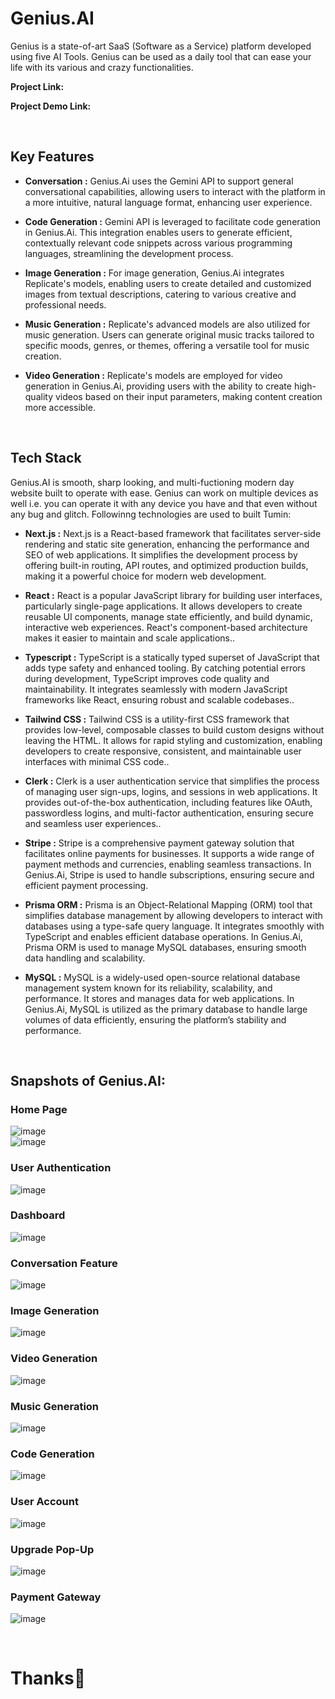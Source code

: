# Genius.AI
Genius is a state-of-art SaaS (Software as a Service) platform developed using five AI Tools.
Genius can be used as a daily tool that can ease your life with its various and crazy functionalities.

**Project Link:** 

**Project Demo Link:** 

<br>

## Key Features

- **Conversation :** Genius.Ai uses the Gemini API to support general conversational capabilities, allowing users to interact with the platform in a more intuitive, natural language format, enhancing user experience.

- **Code Generation :** Gemini API is leveraged to facilitate code generation in Genius.Ai. This integration enables users to generate efficient, contextually relevant code snippets across various programming languages, streamlining the development process.

- **Image Generation :** For image generation, Genius.Ai integrates Replicate's models, enabling users to create detailed and customized images from textual descriptions, catering to various creative and professional needs.

- **Music Generation :** Replicate's advanced models are also utilized for music generation. Users can generate original music tracks tailored to specific moods, genres, or themes, offering a versatile tool for music creation.

- **Video Generation :** Replicate's models are employed for video generation in Genius.Ai, providing users with the ability to create high-quality videos based on their input parameters, making content creation more accessible.

<br>

## Tech Stack
Genius.AI is smooth, sharp looking, and multi-fuctioning modern day website built to operate with ease. Genius can work on multiple devices as well i.e. you can operate it with any device you have and that even without any bug and glitch.
Followinng technologies are used to built Tumin: 

- **Next.js :** Next.js is a React-based framework that facilitates server-side rendering and static site generation, enhancing the performance and SEO of web applications. It simplifies the development process by offering built-in routing, API routes, and optimized production builds, making it a powerful choice for modern web development.

- **React :** React is a popular JavaScript library for building user interfaces, particularly single-page applications. It allows developers to create reusable UI components, manage state efficiently, and build dynamic, interactive web experiences. React's component-based architecture makes it easier to maintain and scale applications..

- **Typescript :** TypeScript is a statically typed superset of JavaScript that adds type safety and enhanced tooling. By catching potential errors during development, TypeScript improves code quality and maintainability. It integrates seamlessly with modern JavaScript frameworks like React, ensuring robust and scalable codebases..

- **Tailwind CSS :** Tailwind CSS is a utility-first CSS framework that provides low-level, composable classes to build custom designs without leaving the HTML. It allows for rapid styling and customization, enabling developers to create responsive, consistent, and maintainable user interfaces with minimal CSS code..

- **Clerk :** Clerk is a user authentication service that simplifies the process of managing user sign-ups, logins, and sessions in web applications. It provides out-of-the-box authentication, including features like OAuth, passwordless logins, and multi-factor authentication, ensuring secure and seamless user experiences.. 

- **Stripe :** Stripe is a comprehensive payment gateway solution that facilitates online payments for businesses. It supports a wide range of payment methods and currencies, enabling seamless transactions. In Genius.Ai, Stripe is used to handle subscriptions, ensuring secure and efficient payment processing.

- **Prisma ORM :** Prisma is an Object-Relational Mapping (ORM) tool that simplifies database management by allowing developers to interact with databases using a type-safe query language. It integrates smoothly with TypeScript and enables efficient database operations. In Genius.Ai, Prisma ORM is used to manage MySQL databases, ensuring smooth data handling and scalability.

- **MySQL :** MySQL is a widely-used open-source relational database management system known for its reliability, scalability, and performance. It stores and manages data for web applications. In Genius.Ai, MySQL is utilized as the primary database to handle large volumes of data efficiently, ensuring the platform’s stability and performance.

<br>

## Snapshots of Genius.AI:

### Home Page
![image](https://github.com/Avinash0308/AviX/blob/main/ReadMe_Images/HomePage.png)
<br>
![image](https://github.com/Avinash0308/AviX/blob/main/ReadMe_Images/Testimonials.png)

### User Authentication
![image](https://github.com/Avinash0308/AviX/blob/main/ReadMe_Images/UserAuthentication.png)

### Dashboard
![image](https://github.com/Avinash0308/AviX/blob/main/ReadMe_Images/Dashboard.png)

### Conversation Feature
![image](https://github.com/Avinash0308/AviX/blob/main/ReadMe_Images/Conversation.png)

### Image Generation
![image](https://github.com/Avinash0308/AviX/blob/main/ReadMe_Images/Image.png)

### Video Generation

![image](https://github.com/Avinash0308/AviX/blob/main/ReadMe_Images/Video.png)

### Music Generation
![image](https://github.com/Avinash0308/AviX/blob/main/ReadMe_Images/Music.png)

### Code Generation
![image](https://github.com/Avinash0308/AviX/blob/main/ReadMe_Images/Code.png)

### User Account
![image](https://github.com/Avinash0308/AviX/blob/main/ReadMe_Images/Account.png)

### Upgrade Pop-Up
![image](https://github.com/Avinash0308/AviX/blob/main/ReadMe_Images/Upgrade.png)

### Payment Gateway
![image](https://github.com/Avinash0308/AviX/blob/main/ReadMe_Images/Payment.png)

<br>

# Thanks💖
